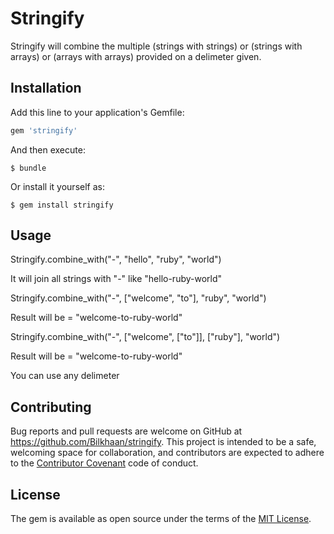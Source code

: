# Stringify

Stringify will combine the multiple (strings with strings) or (strings with arrays) or (arrays with arrays) provided on a delimeter given.

## Installation

Add this line to your application's Gemfile:

```ruby
gem 'stringify'
```

And then execute:

    $ bundle

Or install it yourself as:

    $ gem install stringify

## Usage

Stringify.combine_with("-", "hello", "ruby", "world")

It will join all strings with "-" like  "hello-ruby-world"


Stringify.combine_with("-", ["welcome", "to"], "ruby", "world")

Result will be  =  "welcome-to-ruby-world"


Stringify.combine_with("-", ["welcome", ["to"]], ["ruby"], "world")

Result will be  =  "welcome-to-ruby-world"


You can use any delimeter

## Contributing

Bug reports and pull requests are welcome on GitHub at https://github.com/Bilkhaan/stringify. This project is intended to be a safe, welcoming space for collaboration, and contributors are expected to adhere to the [Contributor Covenant](contributor-covenant.org) code of conduct.


## License

The gem is available as open source under the terms of the [MIT License](http://opensource.org/licenses/MIT).

